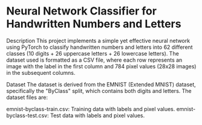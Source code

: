 # Neural Network Classifier for Handwritten Numbers and Letters
Description
This project implements a simple yet effective neural network using PyTorch to classify handwritten numbers and letters into 62 different classes (10 digits + 26 uppercase letters + 26 lowercase letters). The dataset used is formatted as a CSV file, where each row represents an image with the label in the first column and 784 pixel values (28x28 images) in the subsequent columns.

Dataset
The dataset is derived from the EMNIST (Extended MNIST) dataset, specifically the "ByClass" split, which contains both digits and letters. The dataset files are:

emnist-byclass-train.csv: Training data with labels and pixel values.
emnist-byclass-test.csv: Test data with labels and pixel values.
